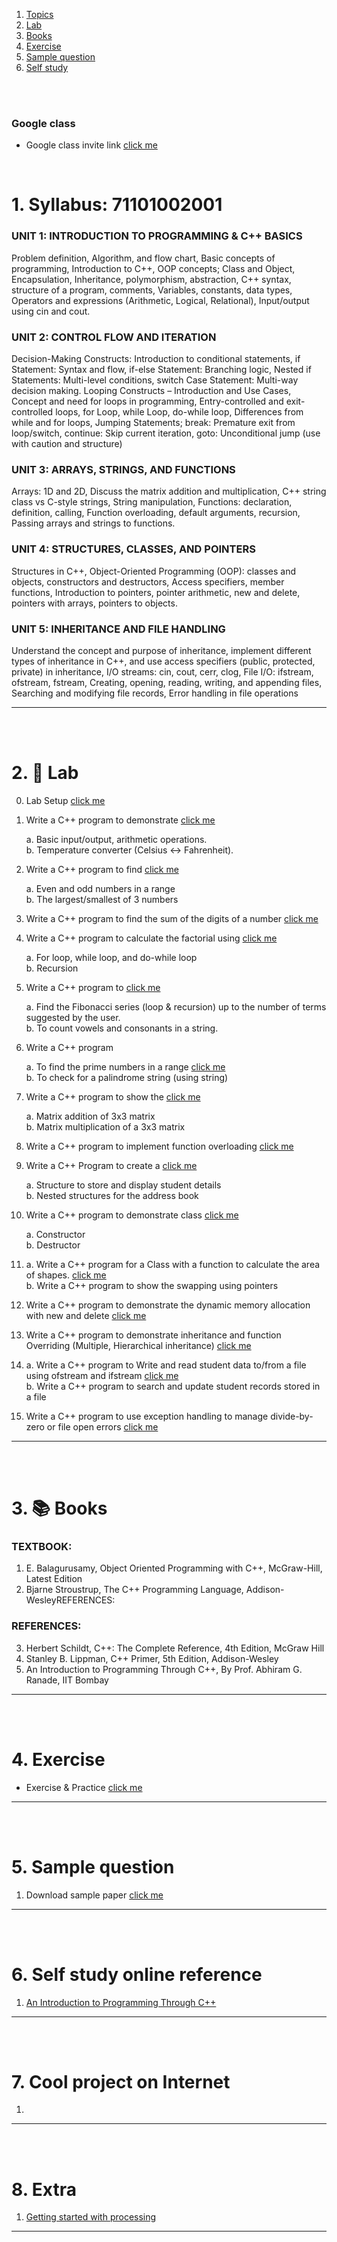 1. [Topics](#1)
2. [Lab](#2)
3. [Books](#3)
4. [Exercise](#4)
5. [Sample question](#5)
6. [Self study](#6)

<br>
<br>

### Google class

- Google class invite link [click me](https://classroom.google.com/c/NzkxMzU2Mjk5NjA2?cjc=4rtyifi4)

<br>

# 1. Syllabus: 71101002001<a id='1'></a>

### UNIT 1: INTRODUCTION TO PROGRAMMING & C++ BASICS

Problem definition, Algorithm, and flow chart, Basic concepts of programming, Introduction to C++, OOP concepts; Class
and Object, Encapsulation, Inheritance, polymorphism, abstraction, C++ syntax, structure of a program, comments, Variables,
constants, data types, Operators and expressions (Arithmetic, Logical, Relational), Input/output using cin and cout.

### UNIT 2: CONTROL FLOW AND ITERATION

Decision-Making Constructs: Introduction to conditional statements, if Statement: Syntax and flow, if-else Statement:
Branching logic, Nested if Statements: Multi-level conditions, switch Case Statement: Multi-way decision making. Looping
Constructs – Introduction and Use Cases, Concept and need for loops in programming, Entry-controlled and exit-controlled
loops, for Loop, while Loop, do-while loop, Differences from while and for loops, Jumping Statements; break: Premature exit
from loop/switch, continue: Skip current iteration, goto: Unconditional jump (use with caution and structure)

### UNIT 3: ARRAYS, STRINGS, AND FUNCTIONS

Arrays: 1D and 2D, Discuss the matrix addition and multiplication, C++ string class vs C-style strings, String manipulation,
Functions: declaration, definition, calling, Function overloading, default arguments, recursion, Passing arrays and strings to
functions.

### UNIT 4: STRUCTURES, CLASSES, AND POINTERS

Structures in C++, Object-Oriented Programming (OOP): classes and objects, constructors and destructors, Access specifiers,
member functions, Introduction to pointers, pointer arithmetic, new and delete, pointers with arrays, pointers to objects.

### UNIT 5: INHERITANCE AND FILE HANDLING

Understand the concept and purpose of inheritance, implement different types of inheritance in C++, and use access specifiers
(public, protected, private) in inheritance, I/O streams: cin, cout, cerr, clog, File I/O: ifstream, ofstream, fstream, Creating,
opening, reading, writing, and appending files, Searching and modifying file records, Error handling in file operations

---

<br>
<br>

# 2. 🧪 Lab<a id='2'></a>

0. Lab Setup [click me](https://github.com/joysmith/KU-UIT/blob/main/PPS/assets/lab/0.%20lab.README.md)<br>

1. Write a C++ program to demonstrate [click me]()<br>

   a. Basic input/output, arithmetic operations. <br>
   b. Temperature converter (Celsius ↔ Fahrenheit).

1. Write a C++ program to find [click me]()

   a. Even and odd numbers in a range <br>
   b. The largest/smallest of 3 numbers

1. Write a C++ program to find the sum of the digits of a number [click me]()

1. Write a C++ program to calculate the factorial using [click me]()

   a. For loop, while loop, and do-while loop <br>
   b. Recursion

1. Write a C++ program to [click me]()

   a. Find the Fibonacci series (loop & recursion) up to the number of terms suggested by the user. <br>
   b. To count vowels and consonants in a string.

1. Write a C++ program

   a. To find the prime numbers in a range [click me]() <br>
   b. To check for a palindrome string (using string)

1. Write a C++ program to show the [click me]()

   a. Matrix addition of 3x3 matrix <br>
   b. Matrix multiplication of a 3x3 matrix

1. Write a C++ program to implement function overloading [click me]()

1. Write a C++ Program to create a [click me]()

   a. Structure to store and display student details <br>
   b. Nested structures for the address book

1. Write a C++ program to demonstrate class [click me]()

   a. Constructor <br>
   b. Destructor

1. a. Write a C++ program for a Class with a function to calculate the area of shapes. [click me]() <br>
   b. Write a C++ program to show the swapping using pointers

1. Write a C++ program to demonstrate the dynamic memory allocation with new and delete [click me]()

1. Write a C++ program to demonstrate inheritance and function Overriding (Multiple, Hierarchical inheritance) [click me]()

1. a. Write a C++ program to Write and read student data to/from a file using ofstream and ifstream [click me]() <br>
   b. Write a C++ program to search and update student records stored in a file

1. Write a C++ program to use exception handling to manage divide-by-zero or file open errors [click me]()

---

<br>
<br>

# 3. 📚 Books<a id='3'></a>

### TEXTBOOK:

1. E. Balagurusamy, Object Oriented Programming with C++, McGraw-Hill, Latest Edition
2. Bjarne Stroustrup, The C++ Programming Language, Addison-WesleyREFERENCES:

### REFERENCES:

3. Herbert Schildt, C++: The Complete Reference, 4th Edition, McGraw Hill
4. Stanley B. Lippman, C++ Primer, 5th Edition, Addison-Wesley
5. An Introduction to Programming Through C++, By Prof. Abhiram G. Ranade, IIT Bombay

---

<br>
<br>

# 4. Exercise<a id='4'></a>

- Exercise & Practice [click me](https://github.com/joysmith/KU-UIT/blob/main/Problem%20Solving%20and%20Programming/assets/exercise/1%20basic.md)

---

<br>
<br>

# 5. Sample question<a id='5'></a>

1. Download sample paper [click me]()

---

<br>
<br>

# 6. Self study online reference<a id='6'></a>

1. [An Introduction to Programming Through C++](https://onlinecourses.nptel.ac.in/noc21_cs38/preview)

---

<br>
<br>

# 7. Cool project on Internet

1. []()

---

<br>
<br>

# 8. Extra

1. [Getting started with processing](https://drive.google.com/file/d/14iT7-7a5KSurPryaLw3-f3iw4epSmIbQ/view?usp=sharing)

---
